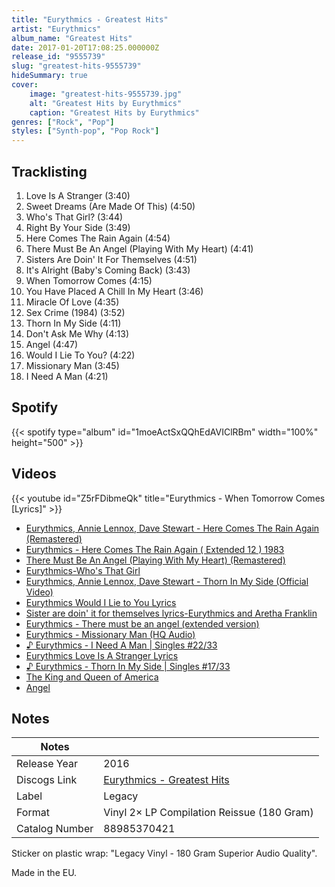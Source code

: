 ```yaml
---
title: "Eurythmics - Greatest Hits"
artist: "Eurythmics"
album_name: "Greatest Hits"
date: 2017-01-20T17:08:25.000000Z
release_id: "9555739"
slug: "greatest-hits-9555739"
hideSummary: true
cover:
    image: "greatest-hits-9555739.jpg"
    alt: "Greatest Hits by Eurythmics"
    caption: "Greatest Hits by Eurythmics"
genres: ["Rock", "Pop"]
styles: ["Synth-pop", "Pop Rock"]
---
```


## Tracklisting
1. Love Is A Stranger (3:40)
2. Sweet Dreams (Are Made Of This) (4:50)
3. Who's That Girl? (3:44)
4. Right By Your Side (3:49)
5. Here Comes The Rain Again (4:54)
6. There Must Be An Angel (Playing With My Heart) (4:41)
7. Sisters Are Doin' It For Themselves (4:51)
8. It's Alright (Baby's Coming Back) (3:43)
9. When Tomorrow Comes (4:15)
10. You Have Placed A Chill In My Heart (3:46)
11. Miracle Of Love (4:35)
12. Sex Crime (1984) (3:52)
13. Thorn In My Side (4:11)
14. Don't Ask Me Why (4:13)
15. Angel (4:47)
16. Would I Lie To You? (4:22)
17. Missionary Man (3:45)
18. I Need A Man (4:21)


## Spotify
{{< spotify type="album" id="1moeActSxQQhEdAVIClRBm" width="100%" height="500" >}}



## Videos
{{< youtube id="Z5rFDibmeQk" title="Eurythmics - When Tomorrow Comes [Lyrics]" >}}
- [Eurythmics, Annie Lennox, Dave Stewart - Here Comes The Rain Again (Remastered)](https://www.youtube.com/watch?v=TzFnYcIqj6I)
- [Eurythmics - Here Comes The Rain Again ( Extended 12 ) 1983](https://www.youtube.com/watch?v=22zdnYE8dLk)
- [There Must Be An Angel (Playing With My Heart) (Remastered)](https://www.youtube.com/watch?v=RCdneDxFRYQ)
- [Eurythmics-Who's That Girl](https://www.youtube.com/watch?v=JZ9gY7ugc-Q)
- [Eurythmics, Annie Lennox, Dave Stewart - Thorn In My Side (Official Video)](https://www.youtube.com/watch?v=_AmkmqYEarw)
- [Eurythmics Would I Lie to You Lyrics](https://www.youtube.com/watch?v=PzlFEpv9EAM)
- [Sister are doin' it for themselves lyrics-Eurythmics and Aretha Franklin](https://www.youtube.com/watch?v=85KTiWcn14U)
- [Eurythmics - There must be an angel (extended version)](https://www.youtube.com/watch?v=-2fbrncNXvo)
- [Eurythmics - Missionary Man (HQ Audio)](https://www.youtube.com/watch?v=dhLp11ZbfFI)
- [♪ Eurythmics - I Need A Man | Singles #22/33](https://www.youtube.com/watch?v=SfV0yhEMX7Q)
- [Eurythmics Love Is A Stranger Lyrics](https://www.youtube.com/watch?v=0XlagMjYRNk)
- [♪ Eurythmics - Thorn In My Side | Singles #17/33](https://www.youtube.com/watch?v=ojlzOnqwGeA)
- [The King and Queen of America](https://www.youtube.com/watch?v=MelbhSbRRE4)
- [Angel](https://www.youtube.com/watch?v=OItVapYPjkY)

## Notes
| Notes          |             |
| ---------------| ----------- |
| Release Year   | 2016 |
| Discogs Link   | [Eurythmics - Greatest Hits](https://www.discogs.com/release/9555739-Eurythmics-Greatest-Hits) |
| Label          | Legacy |
| Format         | Vinyl 2× LP Compilation Reissue (180 Gram) |
| Catalog Number | 88985370421 |

Sticker on plastic wrap:
"Legacy Vinyl - 180 Gram Superior Audio Quality".

Made in the EU.
